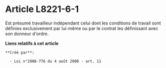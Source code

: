 # Article L8221-6-1

Est présumé travailleur indépendant celui dont les conditions de travail sont définies exclusivement par lui-même ou par le
contrat les définissant avec son donneur d'ordre.

**Liens relatifs à cet article**

	**Créé par**:

	  - Loi n°2008-776 du 4 août 2008 - art. 11
